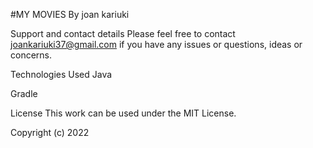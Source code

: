 #MY MOVIES
By joan kariuki


Support and contact details
Please feel free to contact joankariuki37@gmail.com if you have any issues or questions, ideas or concerns.

Technologies Used
Java

Gradle

License
This work can be used under the MIT License.

Copyright (c) 2022
